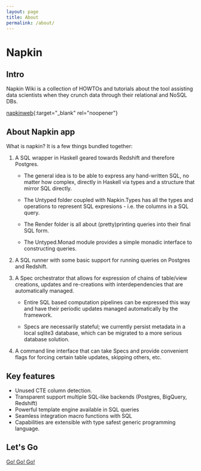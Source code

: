 ```yaml
---
layout: page
title: About
permalink: /about/
---
```


# Napkin

## Intro
Napkin Wiki is a collection of HOWTOs and tutorials about the tool
assisting data scientists when they crunch data through their relational and NoSQL DBs.

[napkinweb](https://napkinweb.webflow.io/){:target="_blank" rel="noopener"}

## About Napkin app
What is napkin? It is a few things bundled together:

1. A SQL wrapper in Haskell geared towards Redshift and therefore
   Postgres.

    * The general idea is to be able to express any hand-written SQL,
      no matter how complex, directly in Haskell via types and a
      structure that mirror SQL directly.

    * The Untyped folder coupled with Napkin.Types has all the
      types and operations to represent SQL expresions - i.e. the
      columns in a SQL query.

    * The Render folder is all about (pretty)printing queries into their
      final SQL form.


    * The Untyped.Monad module provides a simple monadic interface to
      constructing queries.

2. A SQL runner with some basic support for running queries on
   Postgres and Redshift.


3. A Spec orchestrator that allows for expression of chains of
   table/view creations, updates and re-creations with
   interdependencies that are automatically managed.


    * Entire SQL based computation pipelines can be expressed this way
      and have their periodic updates managed automatically by the
      framework.


    * Specs are necessarily stateful; we currently persist metadata in
      a local sqlite3 database, which can be migrated to a more serious
      database solution.

4. A command line interface that can take Specs and provide
   convenient flags for forcing certain table updates, skipping
   others, etc.

## Key features

* Unused CTE column detection.
* Transparent support multiple SQL-like backends (Postgres, BigQuery, Redshift)
* Powerful template engine available in SQL queries
* Seamless integration macro functions with SQL
* Capabilities are extensible with type safest generic programming
  language.

## Let's Go

[Go! Go! Go!](/getting-started)





<!--- [jekyll-organization]: https://github.com/jekyll --->
